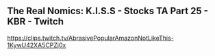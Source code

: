 ## The Real Nomics: K.I.S.S - Stocks TA Part 25 - KBR - Twitch
https://clips.twitch.tv/AbrasivePopularAmazonNotLikeThis-1KywU42XA5CPZj0x
